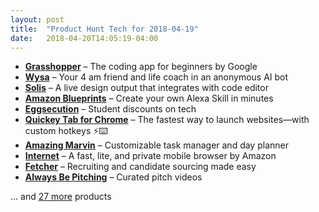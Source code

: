 ```yaml
---
layout: post
title:  "Product Hunt Tech for 2018-04-19"
date:   2018-04-20T14:05:19-04:00
---
```


* **[Grasshopper](https://www.producthunt.com/posts/grasshopper-2?utm_campaign=producthunt-api&utm_medium=api&utm_source=Application%3A+Daily+Digest+RSS+%28ID%3A+3202%29)** – The coding app for beginners by Google
* **[Wysa](https://www.producthunt.com/posts/wysa?utm_campaign=producthunt-api&utm_medium=api&utm_source=Application%3A+Daily+Digest+RSS+%28ID%3A+3202%29)** – Your 4 am friend and life coach in an anonymous AI bot
* **[Solis](https://www.producthunt.com/posts/solis-2?utm_campaign=producthunt-api&utm_medium=api&utm_source=Application%3A+Daily+Digest+RSS+%28ID%3A+3202%29)** – A live design output that integrates with code editor
* **[Amazon Blueprints](https://www.producthunt.com/posts/amazon-blueprints?utm_campaign=producthunt-api&utm_medium=api&utm_source=Application%3A+Daily+Digest+RSS+%28ID%3A+3202%29)** – Create your own Alexa Skill in minutes
* **[Eggsecution](https://www.producthunt.com/posts/eggsecution?utm_campaign=producthunt-api&utm_medium=api&utm_source=Application%3A+Daily+Digest+RSS+%28ID%3A+3202%29)** – Student discounts on tech
* **[Quickey Tab for Chrome](https://www.producthunt.com/posts/quickey-tab-for-chrome?utm_campaign=producthunt-api&utm_medium=api&utm_source=Application%3A+Daily+Digest+RSS+%28ID%3A+3202%29)** – The fastest way to launch websites—with custom hotkeys ⚡️⌨️
* **[Amazing Marvin](https://www.producthunt.com/posts/amazing-marvin-2?utm_campaign=producthunt-api&utm_medium=api&utm_source=Application%3A+Daily+Digest+RSS+%28ID%3A+3202%29)** – Customizable task manager and day planner
* **[Internet](https://www.producthunt.com/posts/internet?utm_campaign=producthunt-api&utm_medium=api&utm_source=Application%3A+Daily+Digest+RSS+%28ID%3A+3202%29)** – A fast, lite, and private mobile browser by Amazon
* **[Fetcher](https://www.producthunt.com/posts/fetcher?utm_campaign=producthunt-api&utm_medium=api&utm_source=Application%3A+Daily+Digest+RSS+%28ID%3A+3202%29)** – Recruiting and candidate sourcing made easy
* **[Always Be Pitching](https://www.producthunt.com/posts/always-be-pitching?utm_campaign=producthunt-api&utm_medium=api&utm_source=Application%3A+Daily+Digest+RSS+%28ID%3A+3202%29)** – Curated pitch videos

… and [27 more](https://www.producthunt.com/tech) products